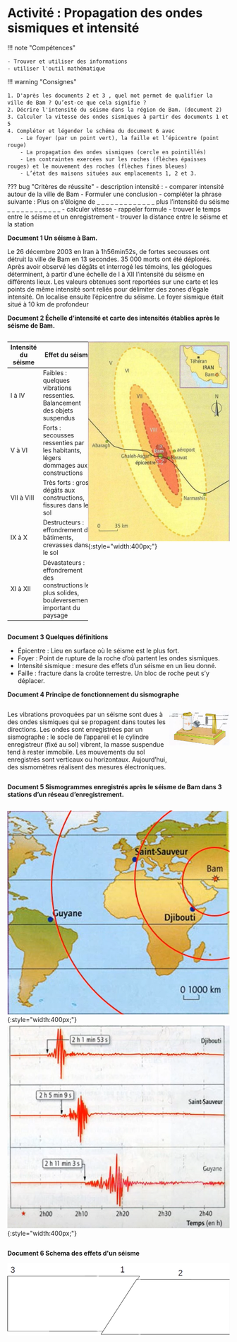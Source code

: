 # Activité : Propagation des ondes sismiques et intensité

!!! note "Compétences"

    - Trouver et utiliser des informations 
    - utiliser l'outil mathématique

!!! warning "Consignes"
    
    1. D'après les documents 2 et 3 , quel mot permet de qualifier la ville de Bam ? Qu’est-ce que cela signifie ?
    2. Décrire l'intensité du séisme dans la région de Bam. (document 2)
    3. Calculer la vitesse des ondes sismiques à partir des documents 1 et 5
    4. Compléter et légender le schéma du document 6 avec
        - Le foyer (par un point vert), la faille et l’épicentre (point rouge)
        - La propagation des ondes sismiques (cercle en pointillés)
        - Les contraintes exercées sur les roches (flèches épaisses rouges) et le mouvement des roches (flèches fines bleues)
        - L’état des maisons situées aux emplacements 1, 2 et 3.

    
??? bug "Critères de réussite"
    - description intensité :
      - comparer intensité autour de la ville de Bam
      - Formuler une conclusion
        - compléter la phrase suivante : Plus on s’éloigne  de _ _ _ _ _ _ _ _ _ _ _ _ _  plus l’intensité du séisme  _ _ _ _ _ _ _ _ _ _ _ _
    - calculer vitesse
      - rappeler formule
      - trouver le temps entre le séisme et un enregistrement
      - trouver la distance entre le séisme et la station

**Document 1 Un séisme à Bam.**

Le 26 décembre 2003 en Iran à 1h56min52s, de fortes secousses ont détruit la ville de Bam en 13 secondes. 35 000 morts ont été déplorés. Après avoir observé les dégâts et interrogé les témoins, les géologues déterminent, à partir d’une échelle de I à XII l’intensité du séisme en différents lieux. Les valeurs obtenues sont reportées sur une carte et les points de même intensité sont reliés pour délimiter des zones d’égale intensité. On localise ensuite l’épicentre du séisme. Le foyer sismique était situé à 10 km de profondeur


**Document 2 Échelle d’intensité et carte des intensités établies après le séisme de Bam.**

<div markdown style="display:flex; flex-direction: row;">

<table>
<thead>
  <tr>
    <th> Intensité du séisme</th>
    <th> Effet du séisme</th>
  </tr>
</thead>
<tbody>
  <tr>
    <td> I à IV</td>
    <td> Faibles : quelques vibrations ressenties. Balancement des objets suspendus</td>
  </tr>
  <tr>
    <td> V à VI</td>
    <td> Forts : secousses ressenties par les habitants, légers dommages aux constructions</td>
  </tr>
  <tr>
    <td> VII à VIII</td>
    <td> Très forts : gros dégâts aux constructions, fissures dans le sol</td>
  </tr>
  <tr>
    <td> IX à X</td>
    <td> Destructeurs : effondrement de bâtiments, crevasses dans le sol</td>
  </tr>
  <tr>
    <td> XI à XII</td>
    <td> Dévastateurs : effondrement des constructions les plus solides, bouleversements important du paysage</td>
  </tr>
</tbody>
</table>

![](pictures/carteSeismeBam.png){:style="width:400px;"}

</div>



**Document 3 Quelques définitions**

- Épicentre : Lieu en surface où le séisme est le plus fort.  
- Foyer : Point de rupture de la roche d’où partent les ondes sismiques.    
- Intensité sismique : mesure des effets d’un séisme en un lieu donné.  
- Faille : fracture dans la croûte terrestre. Un bloc de roche peut s’y déplacer. 



**Document 4 Principe de fonctionnement du sismographe**

<div markdown style="display:flex; flex-direction: row;">


Les vibrations provoquées par un séisme sont dues à des ondes sismiques qui se propagent dans toutes les directions. Les ondes sont enregistrées par un sismographe : le socle de l’appareil et le cylindre enregistreur (fixé au sol) vibrent, la masse suspendue tend à rester immobile. Les mouvements du sol enregistrés sont verticaux ou horizontaux. Aujourd’hui, des sismomètres réalisent des mesures électroniques.

![](pictures/dessinSismographe.png)

</div>

**Document 5 Sismogrammes enregistrés après le séisme de Bam dans 3 stations d’un réseau d’enregistrement.**

<div markdown style="display:flex; flex-direction: row;">

![](pictures/carteStationSismiques.png){:style="width:400px;"}
![](pictures/sismogrammeBam.png){:style="width:400px;"}
</div>


**Document 6 Schema des effets d'un séisme**

![](pictures/schemaEffetSeisme.png)